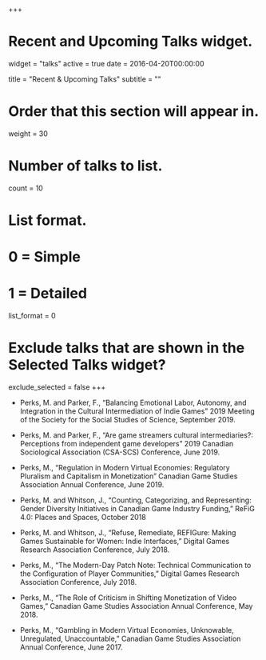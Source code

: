 +++
# Recent and Upcoming Talks widget.
widget = "talks"
active = true
date = 2016-04-20T00:00:00

title = "Recent & Upcoming Talks"
subtitle = ""

# Order that this section will appear in.
weight = 30

# Number of talks to list.
count = 10

# List format.
#   0 = Simple
#   1 = Detailed
list_format = 0

# Exclude talks that are shown in the Selected Talks widget?
exclude_selected = false
+++
* Perks, M. and Parker, F., “Balancing Emotional Labor, Autonomy, and Integration in the Cultural Intermediation of Indie Games” 2019 Meeting of the Society for the Social Studies of Science, September 2019.

* Perks, M. and Parker, F., “Are game streamers cultural intermediaries?: Perceptions from independent game developers” 2019 Canadian Sociological Association (CSA-SCS) Conference, June 2019.

* Perks, M., “Regulation in Modern Virtual Economies: Regulatory Pluralism and Capitalism in Monetization” Canadian Game Studies Association Annual Conference, June 2019.

* Perks, M. and Whitson, J., “Counting, Categorizing, and Representing: Gender Diversity Initiatives in Canadian Game Industry Funding,” ReFiG 4.0: Places and Spaces, October 2018

* Perks, M. and Whitson, J., “Refuse, Remediate, REFIGure: Making Games Sustainable for Women: Indie Interfaces,” Digital Games Research Association Conference, July 2018.

* Perks, M., “The Modern-Day Patch Note: Technical Communication to the Configuration of Player Communities,” Digital Games Research Association Conference, July 2018.

* Perks, M., “The Role of Criticism in Shifting Monetization of Video Games,” Canadian Game Studies Association Annual Conference, May 2018.

* Perks, M., “Gambling in Modern Virtual Economies, Unknowable, Unregulated, Unaccountable,” Canadian Game Studies Association Annual Conference, June 2017.

